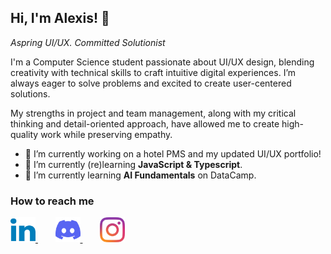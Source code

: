 ## Hi, I'm Alexis! 👋
*Aspring UI/UX. Committed Solutionist*

I'm a Computer Science student passionate about UI/UX design, blending creativity with technical skills to craft intuitive digital experiences. I’m always eager to solve problems and excited to create user-centered solutions. 

My strengths in project and team management, along with my critical thinking and detail-oriented approach, have allowed me to create high-quality work while preserving empathy.

- 🔭 I’m currently working on a hotel PMS and my updated UI/UX portfolio!
- 🌱 I’m currently (re)learning **JavaScript & Typescript**.
- 🌱 I’m currently learning **AI Fundamentals** on DataCamp.

### How to reach me
  <a href="https://www.linkedin.com/in/lexharriet/" target="_blank" rel="noopener noreferrer">
    <img src="linkedin-color-svgrepo-com.svg" alt="LinkedIn" width="40" height="40" />
  </a>
  &nbsp;&nbsp;&nbsp&nbsp;&nbsp;&nbsp;
  <a href="https://discord.com/users/subdol" target="_blank" rel="noopener noreferrer">
    <img src="discord-icon-svgrepo-com.svg" alt="Discord" width="40" height="40" />
  </a>
  &nbsp;&nbsp;&nbsp&nbsp;&nbsp;&nbsp;
  <a href="https://www.instagram.com/lexharriet/" target="_blank" rel="noopener noreferrer">
    <img src="instagram-2016-logo-svgrepo-com.svg" alt="Instagram" width="40" height="40" />
  </a>


<!--
**lexhari/lexhari** is a ✨ _special_ ✨ repository because its `README.md` (this file) appears on your GitHub profile.

Here are some ideas to get you started:

- 🔭 I’m currently working on ...
- 🌱 I’m currently learning ...
- 👯 I’m looking to collaborate on ...
- 🤔 I’m looking for help with ...
- 💬 Ask me about ...
- 📫 How to reach me: ...
- 😄 Pronouns: ...
- ⚡ Fun fact: ...
-->
